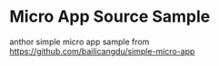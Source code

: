 # Micro App Source Sample

anthor simple micro app sample from https://github.com/bailicangdu/simple-micro-app